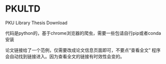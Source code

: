 # PKULTD
PKU  Library Thesis Download

代码是python的，基于chrome浏览器的爬虫，需要一些包请自行pip或者conda安装

论文链接给了一个范例，仅需要改成论文信息页面即可，不要点“查看全文” 程序会自动找到链接进入。因为查看全文的链接有时效性会变的。
